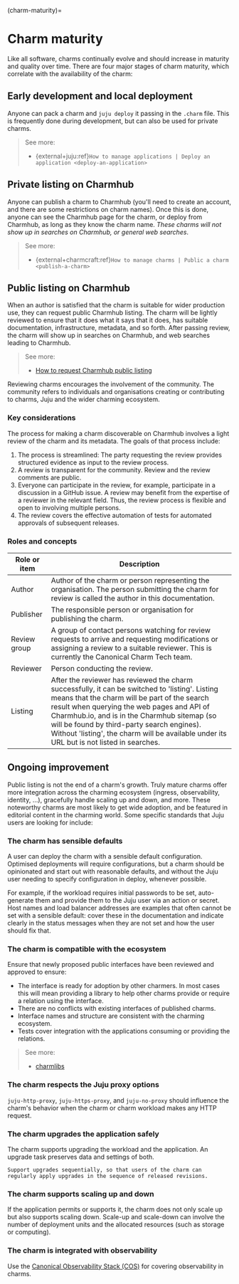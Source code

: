 (charm-maturity)=
# Charm maturity

Like all software, charms continually evolve and should increase in maturity and quality over time. There are four major stages of charm maturity, which correlate with the availability of the charm:

## Early development and local deployment

Anyone can pack a charm and `juju deploy` it passing in the `.charm` file. This is frequently done during development, but can also be used for private charms.

> See more:
>  - {external+juju:ref}`How to manage applications | Deploy an application <deploy-an-application>`

## Private listing on Charmhub

Anyone can publish a charm to Charmhub (you'll need to create an account, and there are some restrictions on charm names). Once this is done, anyone can see the Charmhub page for the charm, or deploy from Charmhub, as long as they know the charm name. *These charms will not show up in searches on Charmhub, or general web searches*.

> See more:
>  - {external+charmcraft:ref}`How to manage charms | Public a charm <publish-a-charm>`

## Public listing on Charmhub

When an author is satisfied that the charm is suitable for wider production use, they can request public Charmhub listing. The charm will be lightly reviewed to ensure that it does what it says that it does, has suitable documentation, infrastructure, metadata, and so forth. After passing review, the charm will show up in searches on Charmhub, and web searches leading to Charmhub.

> See more:
>  - [How to request Charmhub public listing](#request-public-listing)

Reviewing charms encourages the involvement of the community. The community refers to individuals and organisations creating or contributing to charms, Juju and the wider charming ecosystem.

### Key considerations

The process for making a charm discoverable on Charmhub involves a light review of the charm and its metadata. The goals of that process include:

1. The process is streamlined: The party requesting the review provides structured evidence as input to the review process.
2. A review is transparent for the community. Review and the review comments are public.
3. Everyone can participate in the review, for example, participate in a discussion in a GitHub issue. A review may benefit from the expertise of a reviewer in the relevant field. Thus, the review process is flexible and open to involving multiple persons.
4. The review covers the effective automation of tests for automated approvals of subsequent releases.

### Roles and concepts

|Role or item|Description|
| --- | --- |
|Author|Author of the charm or person representing the organisation. The person submitting the charm for review is called the author in this documentation.|
|Publisher|The responsible person or organisation for publishing the charm.|
|Review group|A group of contact persons watching for review requests to arrive and requesting modifications or assigning a review to a suitable reviewer. This is currently the Canonical Charm Tech team.|
|Reviewer|Person conducting the review.|
|Listing|After the reviewer has reviewed the charm successfully, it can be switched to 'listing'. Listing means that the charm will be part of the search result when querying the web pages and API of Charmhub.io, and is in the Charmhub sitemap (so will be found by third-party search engines). Without 'listing', the charm will be available under its URL but is not listed in searches.|

## Ongoing improvement

Public listing is not the end of a charm's growth. Truly mature charms offer more integration across the charming ecosystem (ingress, observability, identity, ...), gracefully handle scaling up and down, and more. These noteworthy charms are most likely to get wide adoption, and be featured in editorial content in the charming world. Some specific standards that Juju users are looking for include:

### The charm has sensible defaults

A user can deploy the charm with a sensible default configuration. Optimised deployments will require configurations, but a charm should be opinionated and start out with reasonable defaults, and without the Juju user needing to specify configuration in deploy, whenever possible.

For example, if the workload requires initial passwords to be set, auto-generate them and provide them to the Juju user via an action or secret. Host names and load balancer addresses are examples that often cannot be set with a sensible default: cover these in the documentation and indicate clearly in the status messages when they are not set and how the user should fix that.

### The charm is compatible with the ecosystem

Ensure that newly proposed public interfaces have been reviewed and approved to ensure:

- The interface is ready for adoption by other charmers. In most cases this will mean providing a library to help other charms provide or require a relation using the interface.
- There are no conflicts with existing interfaces of published charms.
- Interface names and structure are consistent with the charming ecosystem.
- Tests cover integration with the applications consuming or providing the relations.

> See more:
>  - [charmlibs](https://documentation.ubuntu.com/charmlibs/)

### The charm respects the Juju proxy options

`juju-http-proxy`, `juju-https-proxy`, and `juju-no-proxy` should influence the charm's behavior when the charm or charm workload makes any HTTP request.

### The charm upgrades the application safely

The charm supports upgrading the workload and the application. An upgrade task preserves data and settings of both.

```{tip}
Support upgrades sequentially, so that users of the charm can regularly apply upgrades in the sequence of released revisions.
```

### The charm supports scaling up and down

If the application permits or supports it, the charm does not only scale up but also supports scaling down. Scale-up and scale-down can involve the number of deployment units and the allocated resources (such as storage or computing).

### The charm is integrated with observability

Use the [Canonical Observability Stack (COS)](https://documentation.ubuntu.com/observability/) for covering observability in charms.
